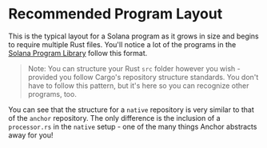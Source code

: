 # Recommended Program Layout

This is the typical layout for a Solana program as it grows in size and begins to require multiple Rust files. You'll notice a lot of the programs in the [Solana Program Library](https://github.com/solana-labs/solana-program-library) follow this format.

> Note: You can structure your Rust `src` folder however you wish - provided you follow Cargo's repository structure standards. You don't have to follow this pattern, but it's here so you can recognize other programs, too.

You can see that the structure for a `native` repository is very similar to that of the `anchor` repository. The only difference is the inclusion of a `processor.rs` in the `native` setup - one of the many things Anchor abstracts away for you!